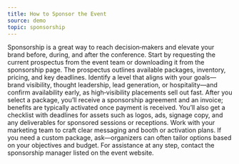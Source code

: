 ```yaml
---
title: How to Sponsor the Event
source: demo
topic: sponsorship
---
```

Sponsorship is a great way to reach decision‑makers and elevate your brand before, during, and after the conference. Start by requesting the current prospectus from the event team or downloading it from the sponsorship page. The prospectus outlines available packages, inventory, pricing, and key deadlines. Identify a level that aligns with your goals—brand visibility, thought leadership, lead generation, or hospitality—and confirm availability early, as high‑visibility placements sell out fast. After you select a package, you’ll receive a sponsorship agreement and an invoice; benefits are typically activated once payment is received. You’ll also get a checklist with deadlines for assets such as logos, ads, signage copy, and any deliverables for sponsored sessions or receptions. Work with your marketing team to craft clear messaging and booth or activation plans. If you need a custom package, ask—organizers can often tailor options based on your objectives and budget. For assistance at any step, contact the sponsorship manager listed on the event website.
